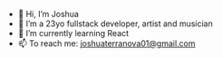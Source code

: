 - 👋 Hi, I’m Joshua
- 👀 I’m a 23yo fullstack developer, artist and musician
- 🌱 I’m currently learning React
- 📫 To reach me: joshuaterranova01@gmail.com
